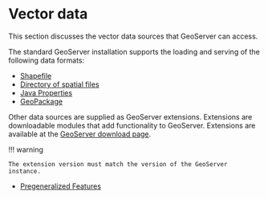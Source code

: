 # Vector data

This section discusses the vector data sources that GeoServer can access.

The standard GeoServer installation supports the loading and serving of the following data formats:

-   [Shapefile](shapefile.md)
-   [Directory of spatial files](directory.md)
-   [Java Properties](properties.md)
-   [GeoPackage](geopkg.md)

Other data sources are supplied as GeoServer extensions. Extensions are downloadable modules that add functionality to GeoServer. Extensions are available at the [GeoServer download page](https://geoserver.org/download).

!!! warning

    The extension version must match the version of the GeoServer instance.

-   [Pregeneralized Features](featurepregen.md)
